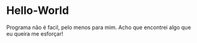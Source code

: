 # Hello-World
  
  Programa não é facil, pelo menos para mim.
  Acho que encontrei algo que eu queira me esforçar!
    
